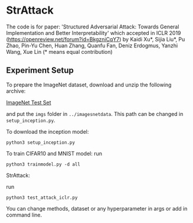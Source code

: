 # StrAttack

The code is for paper: 'Structured Adversarial Attack: Towards General Implementation and Better Interpretability' which accepted in ICLR 2019
(https://openreview.net/forum?id=BkgzniCqY7) by Kaidi Xu*, Sijia Liu*, Pu Zhao, Pin-Yu Chen, Huan Zhang, Quanfu Fan, Deniz Erdogmus, Yanzhi Wang, Xue Lin (* means equal contribution)


Experiment Setup
-------------------------------------
To prepare the ImageNet dataset, download and unzip the following archive:

[ImageNet Test Set](http://jaina.cs.ucdavis.edu/datasets/adv/imagenet/img.tar.gz)


and put the `imgs` folder in `../imagesnetdata`. This path can be changed
in `setup_inception.py`.

To download the inception model:

```
python3 setup_inception.py
```


To train CIFAR10 and MNIST model:
run 
```
python3 trainmodel.py -d all
```

StrAttack:

run 
```
python3 test_attack_iclr.py
```
You can change methods, dataset or any hyperparameter in args or add in command line.


